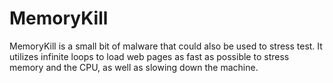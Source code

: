 # MemoryKill
MemoryKill is a small bit of malware that could also be used to stress test. It utilizes infinite loops to load web pages as fast as possible to stress memory and the CPU, as well as slowing down the machine. 
